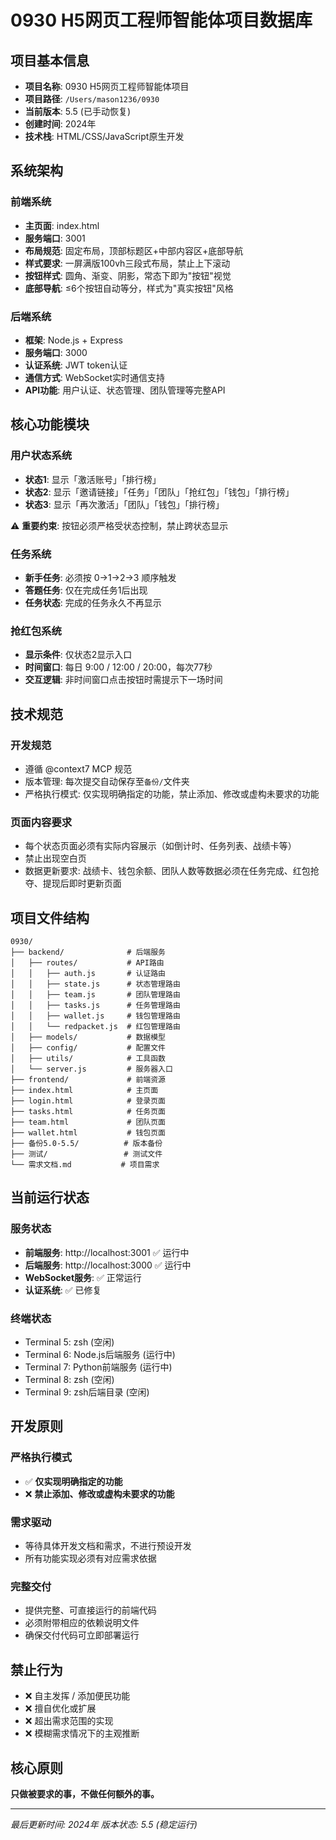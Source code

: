 # 0930 H5网页工程师智能体项目数据库

## 项目基本信息
- **项目名称**: 0930 H5网页工程师智能体项目
- **项目路径**: `/Users/mason1236/0930`
- **当前版本**: 5.5 (已手动恢复)
- **创建时间**: 2024年
- **技术栈**: HTML/CSS/JavaScript原生开发

## 系统架构

### 前端系统
- **主页面**: index.html
- **服务端口**: 3001
- **布局规范**: 固定布局，顶部标题区+中部内容区+底部导航
- **样式要求**: 一屏满版100vh三段式布局，禁止上下滚动
- **按钮样式**: 圆角、渐变、阴影，常态下即为"按钮"视觉
- **底部导航**: ≤6个按钮自动等分，样式为"真实按钮"风格

### 后端系统
- **框架**: Node.js + Express
- **服务端口**: 3000
- **认证系统**: JWT token认证
- **通信方式**: WebSocket实时通信支持
- **API功能**: 用户认证、状态管理、团队管理等完整API

## 核心功能模块

### 用户状态系统
- **状态1**: 显示「激活账号」「排行榜」
- **状态2**: 显示「邀请链接」「任务」「团队」「抢红包」「钱包」「排行榜」
- **状态3**: 显示「再次激活」「团队」「钱包」「排行榜」

⚠️ **重要约束**: 按钮必须严格受状态控制，禁止跨状态显示

### 任务系统
- **新手任务**: 必须按 0→1→2→3 顺序触发
- **答题任务**: 仅在完成任务1后出现
- **任务状态**: 完成的任务永久不再显示

### 抢红包系统
- **显示条件**: 仅状态2显示入口
- **时间窗口**: 每日 9:00 / 12:00 / 20:00，每次77秒
- **交互逻辑**: 非时间窗口点击按钮时需提示下一场时间

## 技术规范

### 开发规范
- 遵循 @context7 MCP 规范
- 版本管理: 每次提交自动保存至`备份/`文件夹
- 严格执行模式: 仅实现明确指定的功能，禁止添加、修改或虚构未要求的功能

### 页面内容要求
- 每个状态页面必须有实际内容展示（如倒计时、任务列表、战绩卡等）
- 禁止出现空白页
- 数据更新要求: 战绩卡、钱包余额、团队人数等数据必须在任务完成、红包抢夺、提现后即时更新页面

## 项目文件结构

```
0930/
├── backend/              # 后端服务
│   ├── routes/           # API路由
│   │   ├── auth.js       # 认证路由
│   │   ├── state.js      # 状态管理路由
│   │   ├── team.js       # 团队管理路由
│   │   ├── tasks.js      # 任务管理路由
│   │   ├── wallet.js     # 钱包管理路由
│   │   └── redpacket.js  # 红包管理路由
│   ├── models/           # 数据模型
│   ├── config/           # 配置文件
│   ├── utils/            # 工具函数
│   └── server.js         # 服务器入口
├── frontend/             # 前端资源
├── index.html            # 主页面
├── login.html            # 登录页面
├── tasks.html            # 任务页面
├── team.html             # 团队页面
├── wallet.html           # 钱包页面
├── 备份5.0-5.5/          # 版本备份
├── 测试/                 # 测试文件
└── 需求文档.md           # 项目需求
```

## 当前运行状态

### 服务状态
- **前端服务**: http://localhost:3001 ✅ 运行中
- **后端服务**: http://localhost:3000 ✅ 运行中
- **WebSocket服务**: ✅ 正常运行
- **认证系统**: ✅ 已修复

### 终端状态
- Terminal 5: zsh (空闲)
- Terminal 6: Node.js后端服务 (运行中)
- Terminal 7: Python前端服务 (运行中)
- Terminal 8: zsh (空闲)
- Terminal 9: zsh后端目录 (空闲)

## 开发原则

### 严格执行模式
- ✅ **仅实现明确指定的功能**
- ❌ **禁止添加、修改或虚构未要求的功能**

### 需求驱动
- 等待具体开发文档和需求，不进行预设开发
- 所有功能实现必须有对应需求依据

### 完整交付
- 提供完整、可直接运行的前端代码
- 必须附带相应的依赖说明文件
- 确保交付代码可立即部署运行

## 禁止行为
- ❌ 自主发挥 / 添加便民功能
- ❌ 擅自优化或扩展
- ❌ 超出需求范围的实现
- ❌ 模糊需求情况下的主观推断

## 核心原则
**只做被要求的事，不做任何额外的事。**

---

*最后更新时间: 2024年*
*版本状态: 5.5 (稳定运行)*